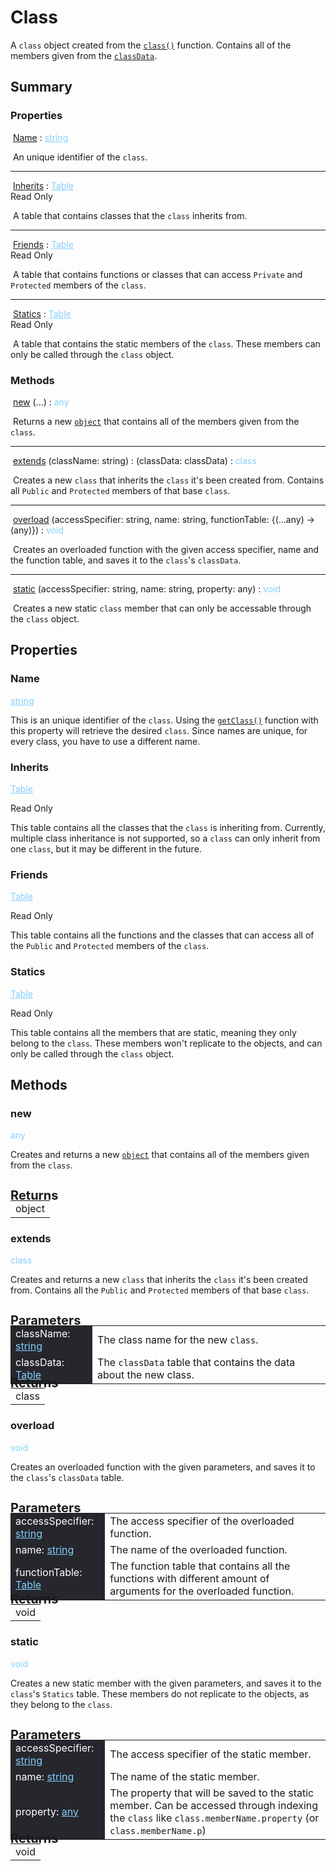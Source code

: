 # Class

A `class` object created from the [`class()`](../classFunctions/mainModule/class.md) function. Contains all of the members given from the [`classData`](../types/classData.md).

## Summary

<!------------------------- PROPERTIES -------------------------!-->

<h3 markdown="1" class="apiReferenceSummaryTitle"> Properties </h3>

&nbsp;[Name](#name) : <a href="https://create.roblox.com/docs/luau/strings" style="color: lightskyblue;">string</a>

&nbsp;An unique identifier of the `class`.

----------------------

<div>&nbsp;<a href="#inherits">Inherits</a> : <a href="https://create.roblox.com/docs/luau/tables" style="color: lightskyblue;">Table</a><div class="apiReferenceAccessBox">Read Only</div></div>

&nbsp;A table that contains classes that the `class` inherits from.

----------------------

<div>&nbsp;<a href="#friends">Friends</a> : <a href="https://create.roblox.com/docs/luau/tables" style="color: lightskyblue;">Table</a><div class="apiReferenceAccessBox">Read Only</div></div>

&nbsp;A table that contains functions or classes that can access `Private` and `Protected` members of the `class`.

----------------------

<div>&nbsp;<a href="#statics">Statics</a> : <a href="https://create.roblox.com/docs/luau/tables" style="color: lightskyblue;">Table</a><div class="apiReferenceAccessBox">Read Only</div></div>

&nbsp;A table that contains the static members of the `class`. These members can only be called through the `class` object.

<!------------------------- METHODS -------------------------!-->

<h3 markdown="1" class="apiReferenceSummaryTitle"> Methods </h3>

&nbsp;[new](#new) (...) : <a style="color: lightskyblue;">any</a>

&nbsp;Returns a new [`object`](object.md) that contains all of the members given from the `class`.

----------------------

&nbsp;[extends](#extends) (className: string) : (classData: classData) : <a style="color: lightskyblue;">class</a>

&nbsp;Creates a new `class` that inherits the `class` it's been created from. Contains all `Public` and `Protected` members of that base `class`.

----------------------

&nbsp;[overload](#overload) (accessSpecifier: string, name: string, functionTable: {(...any) -> (any)}) : <a style="color: lightskyblue;">void</a>

&nbsp;Creates an overloaded function with the given access specifier, name and the function table, and saves it to the `class`'s `classData`.

----------------------

&nbsp;[static](#overload) (accessSpecifier: string, name: string, property: any) : <a style="color: lightskyblue;">void</a>

&nbsp;Creates a new static `class` member that can only be accessable through the `class` object. 

## Properties

### Name 
<a href="https://create.roblox.com/docs/luau/strings" style="color: lightskyblue;">string</a>

This is an unique identifier of the `class`. Using the [`getClass()`](../classFunctions/mainModule/getClass.md) function with this property will retrieve the desired `class`. Since names are unique, for every class, you have to use a different name.


### Inherits
<a href="https://create.roblox.com/docs/luau/tables" style="color: lightskyblue;">Table</a>
<div class="apiReferenceAccessBox" style="float: none">Read Only</div>

This table contains all the classes that the `class` is inheriting from. Currently, multiple class inheritance is not supported, so a `class` can only inherit from one `class`, but it may be different in the future.


### Friends
<a href="https://create.roblox.com/docs/luau/tables" style="color: lightskyblue;">Table</a>
<div class="apiReferenceAccessBox" style="float: none">Read Only</div>

This table contains all the functions and the classes that can access all of the `Public` and `Protected` members of the `class`.

### Statics
<a href="https://create.roblox.com/docs/luau/tables" style="color: lightskyblue;">Table</a>
<div class="apiReferenceAccessBox" style="float: none">Read Only</div>

This table contains all the members that are static, meaning they only belong to the `class`. These members won't replicate to the objects, and can only be called through the `class` object.

## Methods

### new
<a style="color: lightskyblue;">any</a>

Creates and returns a new [`object`](object.md) that contains all of the members given from the `class`.

<h4 style="font-size: 20px; margin-bottom: -20px"> Returns </h4>
<div markdown="1">
<div class="md-typeset__scrollwrap"><div class="md-typeset__table">
<table>
<tbody>
<tr>
<td class="apiReferenceMethodBox">object</td>
</tr>
<tr>
</tbody>
</table>
</div>
</div>

### extends
<a style="color: lightskyblue;">class</a>

Creates and returns a new `class` that inherits the `class` it's been created from. Contains all the `Public` and `Protected` members of that base `class`. 

<h4 style="font-size: 20px; margin-bottom: -20px"> Parameters </h4>
<div markdown="1">
<div class="md-typeset__scrollwrap"><div class="md-typeset__table">
<table>
<tbody>
<tr>
<td style="background-color: rgb(37, 39, 45); color: #fff">className: <a href="https://create.roblox.com/docs/luau/strings" style="color: lightskyblue;">string</a></td>
<td style="width: 74%">The class name for the new <code>class</code>.</td>
</tr>
<tr>
<td style="background-color: rgb(37, 39, 45); color: #fff">classData: <a href="https://create.roblox.com/docs/luau/tables" style="color: lightskyblue;">Table</a></td>
<td style="width: 74%">The <code>classData</code> table that contains the data about the new class.</td>
</tr>
</tbody>
</table>
</div>
</div>

<h4 style="font-size: 20px; margin-bottom: -20px; margin-top: -30px"> Returns </h4>
<div markdown="1">
<div class="md-typeset__scrollwrap"><div class="md-typeset__table">
<table>
<tbody>
<tr>
<td class="apiReferenceMethodBox">class</td>
</tr>
<tr>
</tbody>
</table>
</div>
</div>

### overload
<a style="color: lightskyblue;">void</a>

Creates an overloaded function with the given parameters, and saves it to the `class`'s `classData` table.

<h4 style="font-size: 20px; margin-bottom: -20px"> Parameters </h4>
<div markdown="1">
<div class="md-typeset__scrollwrap"><div class="md-typeset__table">
<table>
<tbody>
<tr>
<td style="background-color: rgb(37, 39, 45); color: #fff; width: 30%">accessSpecifier: <a href="https://create.roblox.com/docs/luau/strings" style="color: lightskyblue;">string</a></td>
<td>The access specifier of the overloaded function.</td>
</tr>
<tr>
<td style="background-color: rgb(37, 39, 45); color: #fff">name: <a href="https://create.roblox.com/docs/luau/strings" style="color: lightskyblue;">string</a></td>
<td>The name of the overloaded function.</td>
</tr>
<tr>
<td style="background-color: rgb(37, 39, 45); color: #fff">functionTable: <a href="https://create.roblox.com/docs/luau/tables" style="color: lightskyblue;">Table</a></td>
<td>The function table that contains all the functions with different amount of arguments for the overloaded function.</td>
</tr>
</tbody>
</table>
</div>
</div>

<h4 style="font-size: 20px; margin-bottom: -20px; margin-top: -30px"> Returns </h4>
<div markdown="1">
<div class="md-typeset__scrollwrap"><div class="md-typeset__table">
<table>
<tbody>
<tr>
<td class="apiReferenceMethodBox">void</td>
</tr>
<tr>
</tbody>
</table>
</div>
</div>

### static
<a style="color: lightskyblue;">void</a>

Creates a new static member with the given parameters, and saves it to the `class`'s `Statics` table. These members do not replicate to the objects, as they belong to the `class`. 

<h4 style="font-size: 20px; margin-bottom: -20px"> Parameters </h4>
<div markdown="1">
<div class="md-typeset__scrollwrap"><div class="md-typeset__table">
<table>
<tbody>
<tr>
<td style="background-color: rgb(37, 39, 45); color: #fff; width: 30%">accessSpecifier: <a href="https://create.roblox.com/docs/luau/strings" style="color: lightskyblue;">string</a></td>
<td>The access specifier of the static member.</td>
</tr>
<tr>
<td style="background-color: rgb(37, 39, 45); color: #fff">name: <a href="https://create.roblox.com/docs/luau/strings" style="color: lightskyblue;">string</a></td>
<td>The name of the static member.</td>
</tr>
<tr>
<td style="background-color: rgb(37, 39, 45); color: #fff">property: <a href="https://create.roblox.com/docs/luau/type-checking#types" style="color: lightskyblue;">any</a></td>
<td>The property that will be saved to the static member. Can be accessed through indexing the <code>class</code> like <code>class.memberName.property</code> (or <code>class.memberName.p</code>) </td>
</tr>
</tbody>
</table>
</div>
</div>

<h4 style="font-size: 20px; margin-bottom: -20px; margin-top: -30px"> Returns </h4>
<div markdown="1">
<div class="md-typeset__scrollwrap"><div class="md-typeset__table">
<table>
<tbody>
<tr>
<td class="apiReferenceMethodBox">void</td>
</tr>
<tr>
</tbody>
</table>
</div>
</div>


